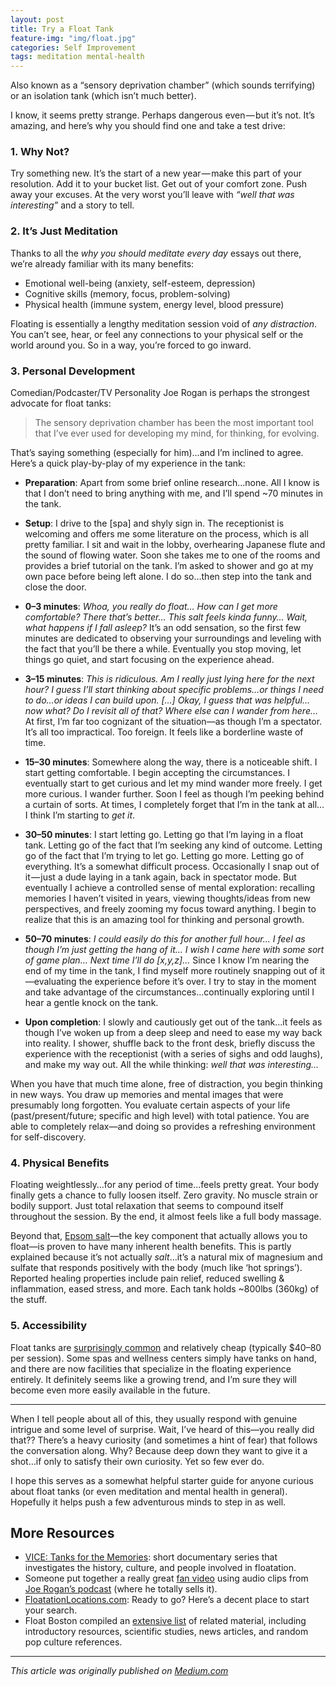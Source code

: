 ```yaml
---
layout: post
title: Try a Float Tank
feature-img: "img/float.jpg"
categories: Self Improvement
tags: meditation mental-health
---
```

Also known as a “sensory deprivation chamber” (which sounds terrifying) or an isolation tank (which isn’t much better).

I know, it seems pretty strange. Perhaps dangerous even &mdash; but it’s not. It’s amazing, and here’s why you should find one and take a test drive:

### 1. Why Not? 

Try something new. It’s the start of a new year &mdash; make this part of your resolution. Add it to your bucket list. Get out of your comfort zone. Push away your excuses. At the very worst you’ll leave with _“well that was interesting”_ and a story to tell.

### 2. It’s Just Meditation 
 
Thanks to all the _why you should meditate every day_ essays out there, we’re already familiar with its many benefits:

- Emotional well-being (anxiety, self-esteem, depression)
- Cognitive skills (memory, focus, problem-solving)
- Physical health (immune system, energy level, blood pressure)

Floating is essentially a lengthy meditation session void of _any distraction_. You can’t see, hear, or feel any connections to your physical self or the world around you. So in a way, you’re forced to go inward.

### 3. Personal Development 

Comedian/Podcaster/TV Personality Joe Rogan is perhaps the strongest advocate for float tanks:

> The sensory deprivation chamber has been the most important tool that I’ve ever used for developing my mind, for thinking, for evolving.

That’s saying something (especially for him)…and I’m inclined to agree. Here’s a quick play-by-play of my experience in the tank:

- **Preparation**: Apart from some brief online research…none. All I know is that I don’t need to bring anything with me, and I’ll spend ~70 minutes in the tank.

- **Setup**: I drive to the [spa] and shyly sign in. The receptionist is welcoming and offers me some literature on the process, which is all pretty familiar. I sit and wait in the lobby, overhearing Japanese flute and the sound of flowing water. Soon she takes me to one of the rooms and provides a brief tutorial on the tank. I’m asked to shower and go at my own pace before being left alone. I do so…then step into the tank and close the door.

- **0–3 minutes**: _Whoa, you really do float… How can I get more comfortable? There that’s better… This salt feels kinda funny… Wait, what happens if I fall asleep?_ It’s an odd sensation, so the first few minutes are dedicated to observing your surroundings and leveling with the fact that you’ll be there a while. Eventually you stop moving, let things go quiet, and start focusing on the experience ahead.

- **3–15 minutes**: _This is ridiculous. Am I really just lying here for the next hour? I guess I’ll start thinking about specific problems…or things I need to do…or ideas I can build upon. […] Okay, I guess that was helpful…now what? Do I revisit all of that? Where else can I wander from here…_ At first, I’m far too cognizant of the situation&mdash;as though I’m a spectator. It’s all too impractical. Too foreign. It feels like a borderline waste of time.

- **15–30 minutes**: Somewhere along the way, there is a noticeable shift. I start getting comfortable. I begin accepting the circumstances. I eventually start to get curious and let my mind wander more freely. I get more curious. I wander further. Soon I feel as though I’m peeking behind a curtain of sorts. At times, I completely forget that I’m in the tank at all… I think I’m starting to _get it_.

- **30–50 minutes**: I start letting go. Letting go that I’m laying in a float tank. Letting go of the fact that I’m seeking any kind of outcome. Letting go of the fact that I’m trying to let go. Letting go more. Letting go of everything. It’s a somewhat difficult process. Occasionally I snap out of it &mdash; just a dude laying in a tank again, back in spectator mode. But eventually I achieve a controlled sense of mental exploration: recalling memories I haven’t visited in years, viewing thoughts/ideas from new perspectives, and freely zooming my focus toward anything. I begin to realize that this is an amazing tool for thinking and personal growth.

- **50–70 minutes**: _I could easily do this for another full hour... I feel as though I’m just getting the hang of it… I wish I came here with some sort of game plan… Next time I’ll do [x,y,z]…_ Since I know I’m nearing the end of my time in the tank, I find myself more routinely snapping out of it&mdash;evaluating the experience before it’s over. I try to stay in the moment and take advantage of the circumstances…continually exploring until I hear a gentle knock on the tank.

- **Upon completion**: I slowly and cautiously get out of the tank…it feels as though I’ve woken up from a deep sleep and need to ease my way back into reality. I shower, shuffle back to the front desk, briefly discuss the experience with the receptionist (with a series of sighs and odd laughs), and make my way out. All the while thinking: _well that was interesting…_

When you have that much time alone, free of distraction, you begin thinking in new ways. You draw up memories and mental images that were presumably long forgotten. You evaluate certain aspects of your life (past/present/future; specific and high level) with total patience. You are able to completely relax&mdash;and doing so provides a refreshing environment for self-discovery.

### 4. Physical Benefits 

Floating weightlessly…for any period of time…feels pretty great. Your body finally gets a chance to fully loosen itself. Zero gravity. No muscle strain or bodily support. Just total relaxation that seems to compound itself throughout the session. By the end, it almost feels like a full body massage.

Beyond that, [Epsom salt](http://www.saltworks.us/salt_info/epsom-uses-benefits.asp)&mdash;the key component that actually allows you to float&mdash;is proven to have many inherent health benefits. This is partly explained because it’s not actually _salt_…it’s a natural mix of magnesium and sulfate that responds positively with the body (much like ‘hot springs’). Reported healing properties include pain relief, reduced swelling & inflammation, eased stress, and more. Each tank holds ~800lbs (360kg) of the stuff.

### 5. Accessibility 

Float tanks are [surprisingly common](http://floatationlocations.com/map/) and relatively cheap (typically $40–80 per session). Some spas and wellness centers simply have tanks on hand, and there are now facilities that specialize in the floating experience entirely. It definitely seems like a growing trend, and I’m sure they will become even more easily available in the future.

---

When I tell people about all of this, they usually respond with genuine intrigue and some level of surprise. Wait, I’ve heard of this&mdash;you really did that?? There’s a heavy curiosity (and sometimes a hint of fear) that follows the conversation along. Why? Because deep down they want to give it a shot…if only to satisfy their own curiosity. Yet so few ever do.

I hope this serves as a somewhat helpful starter guide for anyone curious about float tanks (or even meditation and mental health in general). Hopefully it helps push a few adventurous minds to step in as well.

## More Resources 

- [VICE: Tanks for the Memories](http://www.vice.com/video/tanks-for-the-memories-part-1): short documentary series that investigates the history, culture, and people involved in floatation.
- Someone put together a really great [fan video](https://www.youtube.com/watch?v=KeqmKwsvM58) using audio clips from [Joe Rogan’s podcast](http://podcasts.joerogan.net/) (where he totally sells it). 
- [FloatationLocations.com](http://floatationlocations.com/map/): Ready to go? Here’s a decent place to start your search.
- Float Boston compiled an [extensive list](http://www.floatboston.com/about/) of related material, including introductory resources, scientific studies, news articles, and random pop culture references.

---

_This article was originally published on [Medium.com](http://medium.com)_